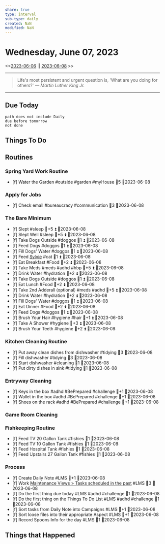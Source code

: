 ```yaml
---
share: true
type: interval
sub-type: daily
created: NaN 
modified: NaN
---
```

# Wednesday, June 07, 2023
<<[2023-06-06](./2023-06-06.md) || [2023-06-08](./2023-06-08.md) >>

---

> Life's most persistent and urgent question is, 'What are you doing for others?'
> — <cite>Martin Luther King Jr.</cite>

---
## Due Today
```tasks
path does not include Daily
due before tomorrow
not done
```

## Things To Do

































































## Routines
### Spring Yard Work Routine
- [f] Water the Garden #outside #garden #myHouse 🥄5 📆2023-06-08


### Apply for Jobs
- [f] Check email #bureaucracy #communication 🥄3 📆2023-06-08


### The Bare Minimum
- [f] Slept #sleep 🥄+5 ⏫  📆2023-06-08
- [f] Slept Well #sleep 🥄+5 ⏫  📆2023-06-08
- [f] Take Dogs Outside  #doggos  🥄1 ⏫ 📆2023-06-08
- [f] Feed Dogs #doggos  🥄1 ⏫ 📆2023-06-08
- [f] Fill Dogs' Water #doggos  🥄1 ⏫ 📆2023-06-08
- [f] Feed [Sylvie](./Sylvie.md) #cat 🥄1 ⏫  📆2023-06-08
- [f] Eat Breakfast #Food  🥄+2 ⏫ 📆2023-06-08
- [f] Take Meds  #meds #adhd #hbp 🥄+5 ⏫ 📆2023-06-08
- [f] Drink Water #hydration 🥄+2 ⏫ 📆2023-06-08
- [f] Take Dogs Outside  #doggos 🥄1 ⏫ 📆2023-06-08
- [f] Eat Lunch #Food  🥄+2 ⏫ 📆2023-06-08
- [f] Take 2nd Adderall (optional) #meds #adhd  🥄+5 ⏫ 📆2023-06-08
- [f] Drink Water #hydration   🥄+2 ⏫ 📆2023-06-08
- [f] Fill Dogs' Water #doggos  🥄1 ⏫ 📆2023-06-08
- [f] Eat Dinner #Food  🥄+2 ⏫ 📆2023-06-08
- [f] Feed Dogs #doggos  🥄1 ⏫ 📆2023-06-08
- [f] Brush Your Hair #hygiene #hair 🥄+1 ⏫ 📆2023-06-08
- [f] Take A Shower #hygiene  🥄+3 ⏫ 📆2023-06-08
- [f] Brush Your Teeth #hygiene 🥄+2 ⏫ 📆2023-06-08


### Kitchen Cleaning Routine
- [f] Put away clean dishes from dishwasher #tidying 🥄3 📆2023-06-08
- [f] Fill dishwasher #tidying 🥄3 📆2023-06-08
- [f] Start dishwasher #cleaning 🥄1 📆2023-06-08
- [f] Put dirty dishes in sink #tidying 🥄1 📆2023-06-08


### Entryway Cleaning
- [f] Keys in the box #adhd #BePrepared #challenge 🥄+1 📆2023-06-08
- [f] Wallet in the box #adhd #BePrepared #challenge 🥄+1 📆2023-06-08
- [f] Shoes on the rack #adhd #BePrepared #challenge 🥄+1 📆2023-06-08


### Game Room Cleaning


### Fishkeeping Routine
- [f] Feed TV 20 Gallon Tank #fishies 🥄1 📆2023-06-08
- [f] Feed TV 10 Gallon Tank #fishies 🥄1 📆2023-06-08
- [f] Feed Hospital Tank #fishies 🥄1 📆2023-06-08
- [f] Feed Upstairs 27 Gallon Tank #fishies 🥄1 📆2023-06-08


### Process
- [f] Create Daily Note #LMS 🥄+1   📆2023-06-08
- [f] Work [Maintenance Views > Tasks scheduled in the past](./Maintenance%20Views.md#Tasks%20scheduled%20in%20the%20past) #LMS  🥄3 📆2023-06-08
- [f] Do the first thing due today #LMS #adhd #challenge 🥄1 📆2023-06-08
- [f] Do the first thing on the Things To Do List #LMS #adhd #challenge 🥄1 📆2023-06-08
- [f] Sort tasks from Daily Note into Campaigns #LMS 🥄+1   📆2023-06-08
- [f] Sort loose files into their appropriate Aspect  #LMS 🥄+1   📆2023-06-08
- [f] Record Spoons Info for the day #LMS 🥄1 📆2023-06-08




## Things that Happened
